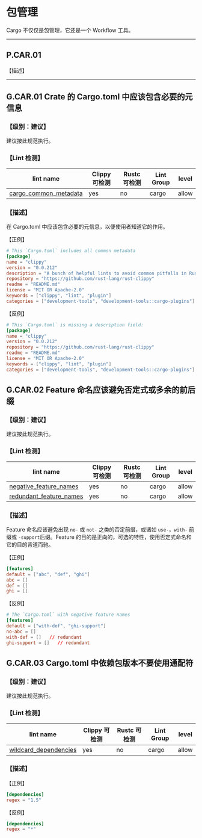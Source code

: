 # 包管理

Cargo 不仅仅是包管理，它还是一个 Workflow 工具。

---

## P.CAR.01 

【描述】



---



## G.CAR.01  Crate 的 Cargo.toml  中应该包含必要的元信息

### 【级别：建议】

建议按此规范执行。

### 【Lint 检测】

| lint name                                                    | Clippy 可检测 | Rustc 可检测 | Lint Group | level |
| ------------------------------------------------------------ | ------------- | ------------ | ---------- | ----- |
| [cargo_common_metadata](https://rust-lang.github.io/rust-clippy/master/#cargo_common_metadata) | yes           | no           | cargo      | allow |

### 【描述】

在 Cargo.toml 中应该包含必要的元信息，以便使用者知道它的作用。

【正例】

```toml
# This `Cargo.toml` includes all common metadata
[package]
name = "clippy"
version = "0.0.212"
description = "A bunch of helpful lints to avoid common pitfalls in Rust"
repository = "https://github.com/rust-lang/rust-clippy"
readme = "README.md"
license = "MIT OR Apache-2.0"
keywords = ["clippy", "lint", "plugin"]
categories = ["development-tools", "development-tools::cargo-plugins"]
```

【反例】

```toml
# This `Cargo.toml` is missing a description field:
[package]
name = "clippy"
version = "0.0.212"
repository = "https://github.com/rust-lang/rust-clippy"
readme = "README.md"
license = "MIT OR Apache-2.0"
keywords = ["clippy", "lint", "plugin"]
categories = ["development-tools", "development-tools::cargo-plugins"]
```

## G.CAR.02   Feature 命名应该避免否定式或多余的前后缀

### 【级别：建议】

建议按此规范执行。

### 【Lint 检测】

| lint name                                                    | Clippy 可检测 | Rustc 可检测 | Lint Group | level |
| ------------------------------------------------------------ | ------------- | ------------ | ---------- | ----- |
| [negative_feature_names](https://rust-lang.github.io/rust-clippy/master/#negative_feature_names) | yes           | no           | cargo      | allow |
| [redundant_feature_names](https://rust-lang.github.io/rust-clippy/master/#redundant_feature_names) | yes           | no           | cargo      | allow |

### 【描述】

Feature 命名应该避免出现 `no-` 或 `not-` 之类的否定前缀，或诸如 `use-`，`with-` 前缀或 `-support`后缀。Feature 的目的是正向的，可选的特性，使用否定式命名和它的目的背道而驰。

【正例】

```toml
[features]
default = ["abc", "def", "ghi"]
abc = []
def = []
ghi = []
```

【反例】

```toml
# The `Cargo.toml` with negative feature names
[features]
default = ["with-def", "ghi-support"]
no-abc = []
with-def = []   // redundant
ghi-support = []   // redundant
```

## G.CAR.03   Cargo.toml  中依赖包版本不要使用通配符

### 【级别：建议】

建议按此规范执行。

### 【Lint 检测】

| lint name                                                    | Clippy 可检测 | Rustc 可检测 | Lint Group | level |
| ------------------------------------------------------------ | ------------- | ------------ | ---------- | ----- |
| [wildcard_dependencies](https://rust-lang.github.io/rust-clippy/master/#wildcard_dependencies) | yes           | no           | cargo      | allow |

### 【描述】

【正例】

```toml
[dependencies]
regex = "1.5"
```

【反例】

```toml
[dependencies]
regex = "*"
```

